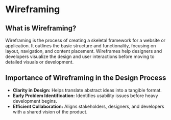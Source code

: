# Wireframing

## What is Wireframing?

Wireframing is the process of creating a skeletal framework for a website or application. It outlines the basic structure and functionality, focusing on layout, navigation, and content placement. Wireframes help designers and developers visualize the design and user interactions before moving to detailed visuals or development.

## Importance of Wireframing in the Design Process

- **Clarity in Design:** Helps translate abstract ideas into a tangible format.
- **Early Problem Identification:** Identifies usability issues before heavy development begins.
- **Efficient Collaboration:** Aligns stakeholders, designers, and developers with a shared vision of the product.
